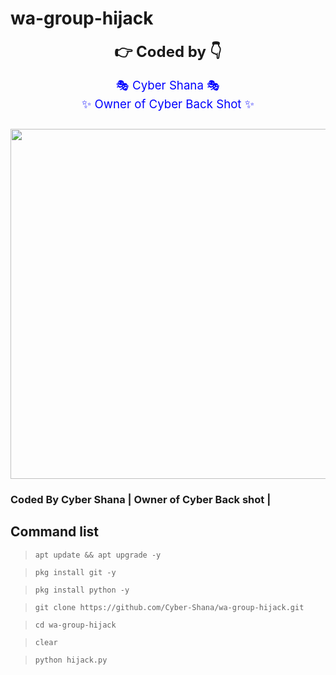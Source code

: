 # wa-group-hijack


<p style="text-align: center;"><span style="font-size: 18pt;"><strong>👉 Coded by 👇<br /></strong></span> <br /><span style="font-size: 14pt; color: #0000ff;">🎭 Cyber Shana 🎭</span><br /><span style="font-size: 14pt; color: #0000ff;">✨️ Owner of Cyber Back Shot ✨️</span></p>
<p style="text-align: center;"><span style="font-size: 14pt; color: #0000ff;"></span></p>
  
<p style="text-align: left;"><span style="font-size: 14pt; color: #0000ff;"><img src="https:WhatsApp Image 2021-08-09 at 09.01.20.jpeg" alt="" /></span></p>
  
<p style="text-align: left;"><a href="https:#bottomhttps://t.me/cyberbackshottelegram" title="Join Cyber Back Shot T-Group"><span style="font-size: 14pt; color: #0000ff;"><img src="https:WhatsApp Image 2021-08-09 at 09.01.20.jpeg" width="560" height="560" alt="" /></span></a></p>
  

### Coded By Cyber Shana | Owner of Cyber Back shot |

## Command list 

>`apt update && apt upgrade -y`

>`pkg install git -y`

>`pkg install python -y`

>`git clone https://github.com/Cyber-Shana/wa-group-hijack.git`

>`cd wa-group-hijack`

>`clear`

>`python hijack.py`
